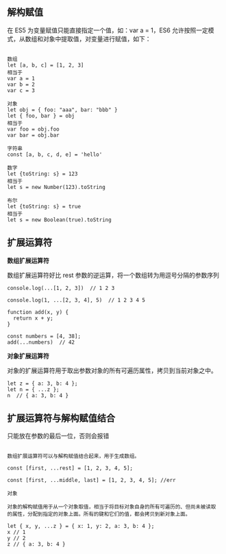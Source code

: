 <h2>解构赋值</h2>

在 ES5 为变量赋值只能直接指定一个值，如：var a = 1，ES6 允许按照一定模式，从数组和对象中提取值，对变量进行赋值，如下：

```

数组
let [a, b, c] = [1, 2, 3]
相当于
var a = 1
var b = 2
var c = 3

对象
let obj = { foo: "aaa", bar: "bbb" }
let { foo, bar } = obj
相当于
var foo = obj.foo
var bar = obj.bar

字符串
const [a, b, c, d, e] = 'hello'

数字
let {toString: s} = 123
相当于
let s = new Number(123).toString

布尔
let {toString: s} = true
相当于
let s = new Boolean(true).toString
```

<h2>扩展运算符</h2>

**数组扩展运算符**

数组扩展运算符好比 rest 参数的逆运算，将一个数组转为用逗号分隔的参数序列

```
console.log(...[1, 2, 3])  // 1 2 3

console.log(1, ...[2, 3, 4], 5)  // 1 2 3 4 5

function add(x, y) {
  return x + y;
}

const numbers = [4, 38];
add(...numbers)  // 42
```
**对象扩展运算符**

对象的扩展运算符用于取出参数对象的所有可遍历属性，拷贝到当前对象之中。

```
let z = { a: 3, b: 4 };
let n = { ...z };
n  // { a: 3, b: 4 }
```

<h2>扩展运算符与解构赋值结合</h2>

只能放在参数的最后一位，否则会报错

```

数组扩展运算符可以与解构赋值结合起来，用于生成数组。

const [first, ...rest] = [1, 2, 3, 4, 5];

const [first, ...middle, last] = [1, 2, 3, 4, 5]; //err

对象

对象的解构赋值用于从一个对象取值，相当于将目标对象自身的所有可遍历的、但尚未被读取
的属性，分配到指定的对象上面。所有的键和它们的值，都会拷贝到新对象上面。

let { x, y, ...z } = { x: 1, y: 2, a: 3, b: 4 };
x // 1
y // 2
z // { a: 3, b: 4 }

```
